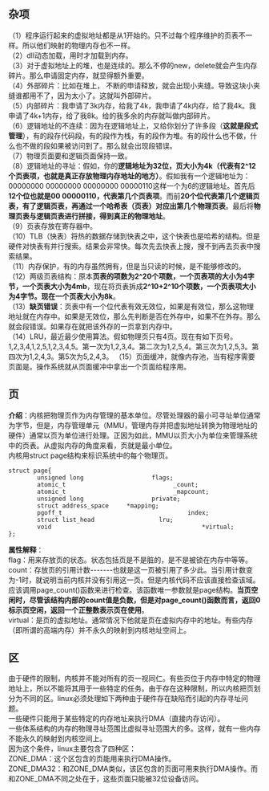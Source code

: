 ## 杂项  
（1）程序运行起来的虚拟地址都是从1开始的。只不过每个程序维护的页表不一样。所以他们映射的物理内存也不一样。  
（2）dll动态加载，用时才加载到内存。  
（3）对于虚拟地址上的堆，也是连续的。那么不停的new，delete就会产生内存碎片。那么申请固定内存，就显得额外重要。  
（4）外部碎片：比如在堆上， 不断的申请释放，就会出现小夹缝。导致这块小夹缝谁都用不了，因为太小了。这就叫外部碎片。  
（5）内部碎片：我申请了3k内存，给我了4k，我申请了4k内存，给了我4k。我申请了4k+1内存，给了我8k。给的我多余的内存就叫做内部碎片。  
（6）逻辑地址的不连续：因为在逻辑地址上，又给你划分了许多段（**这就是段式管理**），有的段存代码段，有的段作为栈，有的段作为堆。有的段什么也不做，什么也不做的段如果被访问到了。那么就会出现段错误。  
（7）物理页面要和逻辑页面保持一致。  
（8）逻辑地址的寻址：假如，你的**逻辑地址为32位，页大小为4k（代表有2^12个页表项，也就是真正存放物理内存地址的地方）**。假如我有一个逻辑地址为：  
00000000 00000000 00000000 00000110这样一个为6的逻辑地址。首先后**12个位也就是00 00000110，代表第几个页表项**。而前**20个位代表第几个逻辑页表，有了逻辑页表，再通过一个哈希表（页表）对应出第几个物理页表**。最后将**物理页表与逻辑页表进行拼接，得到真正的物理地址**。  
（9）页表存放在寄存器中。  
（10）TLB（快表）将热的数据存储到快表之中，这个快表也是哈希的结构。但是硬件对快表有并行搜索。结果会非常快。每次先去快表上搜，搜不到再去页表中搜索结果。  
（11）内存保护，有的内存虽然拥有，但是当只读的时候，是不能够修改的。  
（12）两级页表结构：原本**页表的项数为2^20个项数，一个页表项的大小为4字节，一个页表大小为4mb**，现在将页表拆成**2^10+2^10个项数，一个页表项大小为4字节。现在一个页表大小为8k**。    
（13）**缺页错误**：页表中有一个位代表有效无效位，如果是有效位，那么这物理地址就在内存中。如果是无效位，那么先判断是否在外存中，如果不在外存。那么就会段错误。如果存在就把该外存的一页拿到内存中。    
（14）LRU，最近最少使用算法。假如物理页只有4页。现在有如下页号。1,2,3,4,1,2,5,1,2,3,4,5。第一次为1,2,3,4。第二次为1,2,5,4。第三次为1,2,5,3。第四次为1,2,4,3。第5次为5,2,4,3。
（15）页面缓冲，就像内存池，当有程序需要页面是。操作系统就从页面缓冲中拿出一个页面给程序用。  

## 页  
**介绍**：内核把物理页作为内存管理的基本单位。尽管处理器的最小可寻址单位通常为字节，但是，内存管理单元（MMU，管理内存并把虚拟地址转换为物理地址的硬件）通常以页为单位进行处理。正因为如此，MMU以页大小为单位来管理系统中的页表。从虚拟内存的角度来看，页就是最小单位。    
内核用struct page结构来标识系统中的每个物理页。
```
struct page{
        unsigned long                   flags;
        atomic_t                              _count;
        atomic_t                              _mapcount;
        unsigned long                   private;
        struct address_space     *mapping;
        pgoff_t                                   index;
        struct list_head                  lru;
        void                                          *virtual;
};
```
**属性解释**：  
flag：用来存放页的状态。状态包括页是不是脏的，是不是被锁在内存中等等。  
count：存放页的引用计数-------也就是这一页被引用了多少此。当引用计数变为-1时，就说明当前内核并没有引用这一页。但是内核代码不应该直接检查该域。应该调用page_count()函数来进行检查。该函数唯一参数就是page结构。**当页空闲时，尽管该结构内部的count值是负数，但是对page_count()函数而言，返回0标示页空闲，返回一个正整数表示页在使用**。    
virtual：是页的虚拟地址。通常情况下他就是页在虚拟内存中的地址。有些内存（即所谓的高端内存）并不永久的映射到内核地址空间上。  
## 区  
由于硬件的限制，内核并不能对所有的页一视同仁。有些页位于内存中特定的物理地址上，所以不能将其用于一些特定的任务。由于存在这种限制，所以内核把页划分为不同的区。linux必须处理如下两种由于硬件存在缺陷而引起的内存寻址问题。  
一些硬件只能用于某些特定的内存地址来执行DMA（直接内存访问）。  
一些体系结构的内存的物理寻址范围比虚拟寻址范围大的多。这样，就有一些内存不能永久的映射到内核空间上。  
因为这个条件，linux主要包含了四种区：  
ZONE_DMA：这个区包含的页能用来执行DMA操作。  
ZONE_DMA32：和ZONE_DMA类似，该区包含的页面可用来执行DMA操作。而和ZONE_DMA不同之处在于，这些页面只能被32位设备访问。






